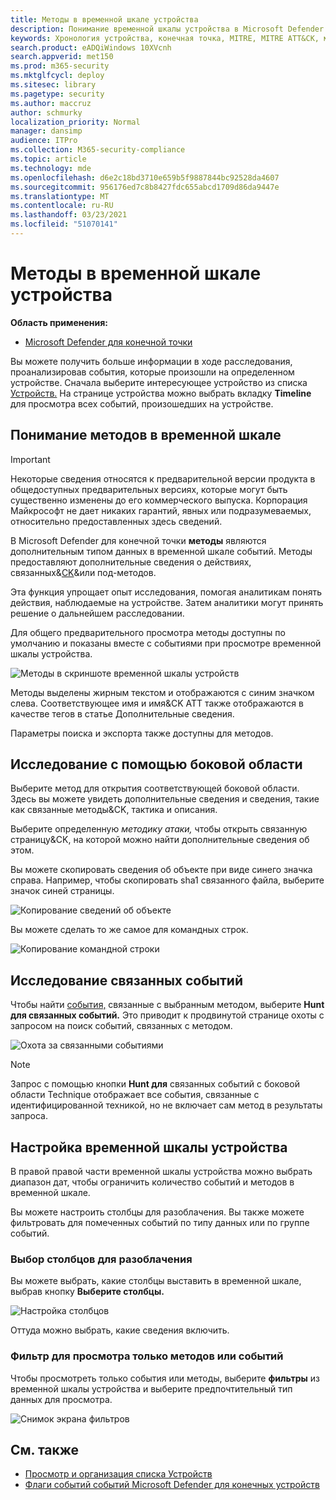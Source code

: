 ```yaml
---
title: Методы в временной шкале устройства
description: Понимание временной шкалы устройства в Microsoft Defender для конечной точки
keywords: Хронология устройства, конечная точка, MITRE, MITRE ATT&CK, методы, тактика
search.product: eADQiWindows 10XVcnh
search.appverid: met150
ms.prod: m365-security
ms.mktglfcycl: deploy
ms.sitesec: library
ms.pagetype: security
ms.author: maccruz
author: schmurky
localization_priority: Normal
manager: dansimp
audience: ITPro
ms.collection: M365-security-compliance
ms.topic: article
ms.technology: mde
ms.openlocfilehash: d6e2c18bd3710e659b5f9887844bc92528da4607
ms.sourcegitcommit: 956176ed7c8b8427fdc655abcd1709d86da9447e
ms.translationtype: MT
ms.contentlocale: ru-RU
ms.lasthandoff: 03/23/2021
ms.locfileid: "51070141"
---
```

# <a name="techniques-in-the-device-timeline"></a>Методы в временной шкале устройства


**Область применения:**
- [Microsoft Defender для конечной точки](https://go.microsoft.com/fwlink/p/?linkid=2146631)


Вы можете получить больше информации в ходе расследования, проанализировав события, которые произошли на определенном устройстве. Сначала выберите интересующее устройство из списка [Устройств.](machines-view-overview.md) На странице устройства можно выбрать вкладку **Timeline** для просмотра всех событий, произошедших на устройстве.

## <a name="understand-techniques-in-the-timeline"></a>Понимание методов в временной шкале

>[!IMPORTANT]
>Некоторые сведения относятся к предварительной версии продукта в общедоступных предварительных версиях, которые могут быть существенно изменены до его коммерческого выпуска. Корпорация Майкрософт не дает никаких гарантий, явных или подразумеваемых, относительно предоставленных здесь сведений.

В Microsoft Defender для конечной точки **методы** являются дополнительным типом данных в временной шкале событий. Методы предоставляют дополнительные сведения о действиях, связанных&[CK](https://attack.mitre.org/)&или под-методов. 

Эта функция упрощает опыт исследования, помогая аналитикам понять действия, наблюдаемые на устройстве. Затем аналитики могут принять решение о дальнейшем расследовании.

Для общего предварительного просмотра методы доступны по умолчанию и показаны вместе с событиями при просмотре временной шкалы устройства. 

![Методы в скриншоте временной шкалы устройств](images/device-timeline-2.png)

Методы выделены жирным текстом и отображаются с синим значком слева. Соответствующее имя и имя&CK ATT также отображаются в качестве тегов в статье Дополнительные сведения. 

Параметры поиска и экспорта также доступны для методов.

## <a name="investigate-using-the-side-pane"></a>Исследование с помощью боковой области

Выберите метод для открытия соответствующей боковой области. Здесь вы можете увидеть дополнительные сведения и сведения, такие как связанные методы&CK, тактика и описания. 

Выберите определенную *методику атаки,* чтобы открыть связанную страницу&CK, на которой можно найти дополнительные сведения об этом.

Вы можете скопировать сведения об объекте при виде синего значка справа. Например, чтобы скопировать sha1 связанного файла, выберите значок синей страницы.

![Копирование сведений об объекте](images/techniques-side-pane-clickable.png)

Вы можете сделать то же самое для командных строк.

![Копирование командной строки](images/techniques-side-pane-command.png)


## <a name="investigate-related-events"></a>Исследование связанных событий

Чтобы найти [события,](advanced-hunting-overview.md) связанные с выбранным методом, выберите **Hunt для связанных событий.** Это приводит к продвинутой странице охоты с запросом на поиск событий, связанных с методом.

![Охота за связанными событиями](images/techniques-hunt-for-related-events.png)

>[!NOTE]
>Запрос с помощью кнопки **Hunt для** связанных событий с боковой области Technique отображает все события, связанные с идентифицированной техникой, но не включает сам метод в результаты запроса.


## <a name="customize-your-device-timeline"></a>Настройка временной шкалы устройства

В правой правой части временной шкалы устройства можно выбрать диапазон дат, чтобы ограничить количество событий и методов в временной шкале. 

Вы можете настроить столбцы для разоблачения. Вы также можете фильтровать для помеченных событий по типу данных или по группе событий.

### <a name="choose-columns-to-expose"></a>Выбор столбцов для разоблачения
Вы можете выбрать, какие столбцы выставить в временной шкале, выбрав кнопку **Выберите столбцы.**

![Настройка столбцов](images/filter-customize-columns.png)

Оттуда можно выбрать, какие сведения включить.

### <a name="filter-to-view-techniques-or-events-only"></a>Фильтр для просмотра только методов или событий

Чтобы просмотреть только события или методы, выберите **фильтры** из временной шкалы устройства и выберите предпочтительный тип данных для просмотра.

![Снимок экрана фильтров](images/device-timeline-filters.png)



## <a name="see-also"></a>См. также
- [Просмотр и организация списка Устройств](machines-view-overview.md)
- [Флаги событий событий Microsoft Defender для конечных устройств](device-timeline-event-flag.md) 


 
